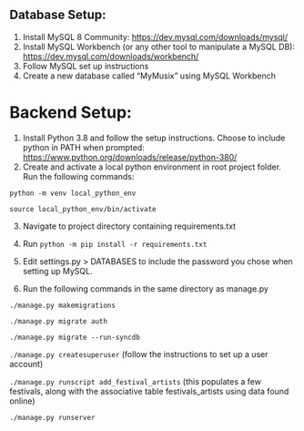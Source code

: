 ## Database Setup:
1. Install MySQL 8 Community: https://dev.mysql.com/downloads/mysql/
2. Install MySQL Workbench (or any other tool to manipulate a MySQL DB): https://dev.mysql.com/downloads/workbench/
3. Follow MySQL set up instructions
4. Create a new database called “MyMusix” using MySQL Workbench


# Backend Setup:
1. Install Python 3.8 and follow the setup instructions.  Choose to include python in PATH when prompted: https://www.python.org/downloads/release/python-380/
2. Create and activate a local python environment in root project folder. Run the following commands:

`python -m venv local_python_env`

`source local_python_env/bin/activate`

3. Navigate to project directory containing requirements.txt
4. Run `python -m pip install -r requirements.txt`

5. Edit settings.py > DATABASES to include the password you chose when setting up MySQL.
6. Run the following commands in the same directory as manage.py

`./manage.py makemigrations`

`./manage.py migrate auth`

`./manage.py migrate --run-syncdb`

`./manage.py createsuperuser` (follow the instructions to set up a user account)

`./manage.py runscript add_festival_artists` (this populates a few festivals, along with the associative table festivals_artists using data found online)

`./manage.py runserver`
